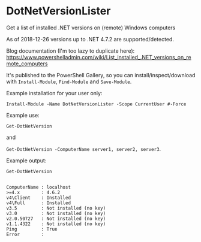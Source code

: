 # DotNetVersionLister
Get a list of installed .NET versions on (remote) Windows computers

As of 2018-12-26 versions up to .NET 4.7.2 are supported/detected.

Blog documentation (I'm too lazy to duplicate here): https://www.powershelladmin.com/wiki/List_installed_.NET_versions_on_remote_computers 

It's published to the PowerShell Gallery, so you can install/inspect/download with `Install-Module`, `Find-Module` and `Save-Module`.

Example installation for your user only:

```
Install-Module -Name DotNetVersionLister -Scope CurrentUser #-Force
```

Example use:

`Get-DotNetVersion`

and

`Get-DotNetVersion -ComputerName server1, server2, server3`.

Example output:

```
Get-DotNetVersion


ComputerName : localhost
>=4.x        : 4.6.2
v4\Client    : Installed
v4\Full      : Installed
v3.5         : Not installed (no key)
v3.0         : Not installed (no key)
v2.0.50727   : Not installed (no key)
v1.1.4322    : Not installed (no key)
Ping         : True
Error        : 
```
